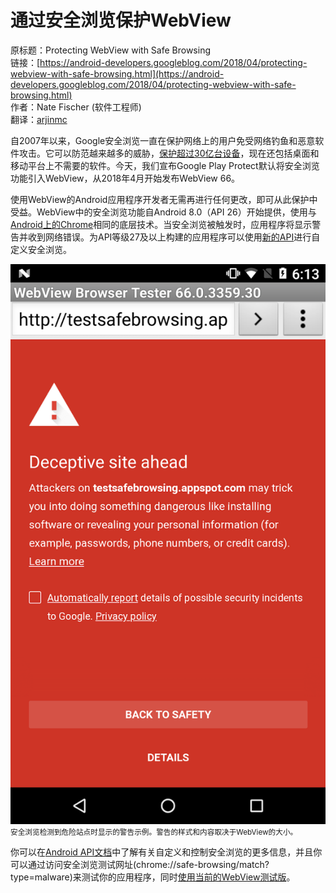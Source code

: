 # 通过安全浏览保护WebView

原标题：Protecting WebView with Safe Browsing  
链接：[https://android-developers.googleblog.com/2018/04/protecting-webview-with-safe-browsing.html](https://android-developers.googleblog.com/2018/04/protecting-webview-with-safe-browsing.html)  
作者：Nate Fischer (软件工程师)  
翻译：[arjinmc](https://github.com/arjinmc)  

自2007年以来，Google安全浏览一直在保护网络上的用户免受网络钓鱼和恶意软件攻击。它可以防范越来越多的威胁，[保护超过30亿台设备](https://www.blog.google/topics/safety-security/safe-browsing-protecting-more-3-billion-devices-worldwide-automatically/)，现在还包括桌面和移动平台上不需要的软件。今天，我们宣布Google Play Protect默认将安全浏览功能引入WebView，从2018年4月开始发布WebView 66。

使用WebView的Android应用程序开发者无需再进行任何更改，即可从此保护中受益。WebView中的安全浏览功能自Android 8.0（API 26）开始提供，使用与[Android上的Chrome](https://security.googleblog.com/2015/12/protecting-hundreds-of-millions-more.html)相同的底层技术。当安全浏览被触发时，应用程序将显示警告并收到网络错误。为API等级27及以上构建的应用程序可以使用[新的API](https://developer.android.com/reference/android/webkit/WebView.html)进行自定义安全浏览。

![img](../images/2018.4.17.png)  
<small>安全浏览检测到危险站点时显示的警告示例。警告的样式和内容取决于WebView的大小。</small>

你可以在[Android API文档](https://developer.android.com/reference/android/webkit/WebView.html)中了解有关自定义和控制安全浏览的更多信息，并且你可以通过访问安全浏览测试网址(chrome://safe-browsing/match?type=malware)来测试你的应用程序，同时[使用当前的WebView测试版](https://www.chromium.org/developers/androidwebview/android-webview-beta)。
